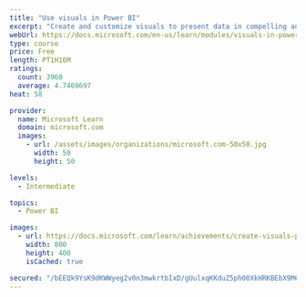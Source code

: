 ```yaml
---
title: "Use visuals in Power BI"
excerpt: "Create and customize visuals to present data in compelling and insightful ways."
webUrl: https://docs.microsoft.com/en-us/learn/modules/visuals-in-power-bi/
type: course
price: Free
length: PT1H16M
ratings:
  count: 3960
  average: 4.7469697
heat: 58

provider:
  name: Microsoft Learn
  domain: microsoft.com
  images:
    - url: /assets/images/organizations/microsoft.com-50x50.jpg
      width: 50
      height: 50

levels:
  - Intermediate

topics:
  - Power BI

images:
  - url: https://docs.microsoft.com/learn/achievements/create-visuals-power-bi-desktop-social.png
    width: 800
    height: 400
    isCached: true

secured: "/bEEQk9YsK9dKWWyeg2v0n3mwkrtbIxD/gUulxqKKduZ5ph00XkHRKBEbX9M6gBEExFQnYJNSwSDhPk6Q8MZHBM7AJCty17l+bBqVJsvll1gq8uVi/SWa6A5M3Qqf8XHOkQEfLHBELNySIlv16B0t3kOEv7Xy/ulN/lFdJrhRK4opfbey0FoHjflEM1sSr8BqySDGhQG0FXyd0GoYl11TjbXBqNz7rbvBwk1XY/FRjt/pgAeJ+sacoiMW5S3yHvZLRvuVQLCD4c436CmSvwaWE1Ke4BkaPusGcYgxGDVBRPXis7IFKAyaj1zq0jgKJ7vXddDTfOJPa9sa2tbNbknigrxrlrXwm8lDmRU99LZI0JuKqaoLw9VUeBjdRrYoPhgBMXZi+NTNr6gSSVEFv7PSoEMLYv5fOWmRQdpWMdzeGo=;b3U9O8ddVPzxnlERdu9Aew=="
---
```


